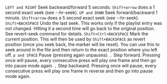 `LEFT and RIGHT`
Seek backward/forward 5 seconds. 
`Shift+arrow`
does a 1 second exact seek (see --hr-seek).
`UP and DOWN`
Seek forward/backward 1 minute.
`Shift+arrow`
does a 5 second exact seek (see  --hr-seek).
`Shift+BACKSPACE`
Undo the last seek. This works only if the playlist entry was not changed. Hitting it a second time will go back to the original position. See revert-seek command for details.
`Shift+Ctrl+BACKSPACE`
Mark the current position. This will then be used by `Shift+BACKSPACE` as revert position (once you seek back, the marker will be reset). You can use this to seek around in the file and then return to the exact position where you left off.
`p and SPACE`
Pause (pressing again unpauses).
`.`
Step forward. Pressing once will pause, every consecutive press will play one frame and then go into pause mode again.
`,`
Step backward. Pressing once will pause, every consecutive press will play one frame in reverse and then go into pause mode again.
